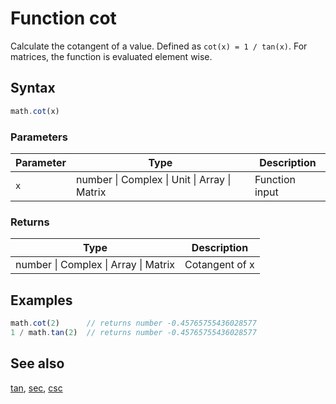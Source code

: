 <!-- Note: This file is automatically generated from source code comments. Changes made in this file will be overridden. -->
# Function cot
Calculate the cotangent of a value. Defined as `cot(x) = 1 / tan(x)`.
For matrices, the function is evaluated element wise.
## Syntax
```js
math.cot(x)
```
### Parameters
Parameter | Type | Description
--------- | ---- | -----------
`x` | number &#124; Complex &#124; Unit &#124; Array &#124; Matrix | Function input
### Returns
Type | Description
---- | -----------
number &#124; Complex &#124; Array &#124; Matrix | Cotangent of x
## Examples
```js
math.cot(2)      // returns number -0.45765755436028577
1 / math.tan(2)  // returns number -0.45765755436028577
```
## See also
[tan](tan.md),
[sec](sec.md),
[csc](csc.md)
